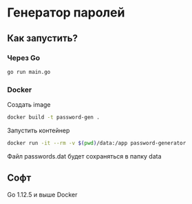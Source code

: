 # Генератор паролей

## Как запустить?

### Через Go 

```bash
go run main.go
```

### Docker 

Создать image 

```bash
docker build -t password-gen .
```

Запустить контейнер
```bash
docker run -it --rm -v $(pwd)/data:/app password-generator
```
Файл passwords.dat будет сохраняться в папку data

## Софт
Go 1.12.5 и выше
Docker 

